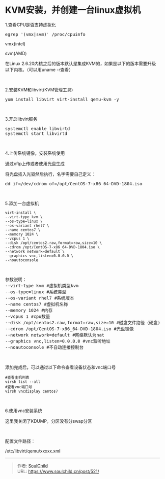 # KVM安装，并创建一台linux虚拟机

<!--more-->
1.查看CPU是否支持虚拟化
<pre>egrep '(vmx|svm)' /proc/cpuinfo</pre>
vmx(intel)

svm(AMD)

在Linux 2.6.20内核之后的版本默认是集成KVM的，如果是以下的版本需要升级以下内核。（可以用uname -r查看）

&nbsp;

2.安装KVM和libvirt(KVM管理工具)
<pre>yum install libvirt virt-install qemu-kvm -y</pre>
&nbsp;

3.开启libvirt服务
<pre>systemctl enable libvirtd
systemctl start libvirtd</pre>
&nbsp;

4.上传系统镜像，安装系统使用

通过xftp上传或者使用光盘生成

将光盘插入光驱然后执行，名字需要自己定义：
<pre>dd if=/dev/cdrom of=/opt/CentOS-7-x86_64-DVD-1804.iso</pre>
&nbsp;

5.添加一台虚拟机
<pre class="pure-highlightjs"><code class="bash">virt-install \
--virt-type kvm \
--os-type=linux \
--os-variant rhel7 \
--name centos7 \
--memory 1024 \
--vcpus 1 \
--disk /opt/centos2.raw,format=raw,size=10 \
--cdrom /opt/CentOS-7-x86_64-DVD-1804.iso \
--network network=default \
--graphics vnc,listen=0.0.0.0 \
--noautoconsole </code></pre>
&nbsp;
<pre>参数说明：
--virt-type kvm #虚拟机类型kvm 
--os-type=linux #系统类型 
--os-variant rhel7 #系统版本
--name centos7 #虚拟机名称
--memory 1024 #内存
--vcpus 1 #cpu数量
--disk /opt/centos2.raw,format=raw,size=10 #磁盘文件路径（硬盘)
--cdrom /opt/CentOS-7-x86_64-DVD-1804.iso #光盘镜像
--network network=default #网络默认为nat
--graphics vnc,listen=0.0.0.0 #vnc监听地址
--noautoconsole #不自动连接控制台</pre>
&nbsp;

添加完成后，可以通过以下命令查看设备状态和vnc端口号
<pre class="line-numbers" data-start="1"><code class="language-bash">#查看主机列表
virsh list --all
#查看vnc端口号
virsh vncdisplay centos7</code></pre>
&nbsp;

6.使用vnc安装系统

这里我关闭了KDUMP，分区没有分swap分区

&nbsp;

配置文件路径：

/etc/libvirt/qemu/xxxxx.xml


---

> 作者: [SoulChild](https://www.soulchild.cn)  
> URL: https://www.soulchild.cn/post/521/  

